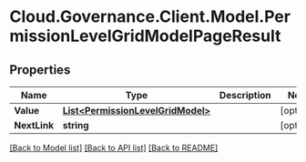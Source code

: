# Cloud.Governance.Client.Model.PermissionLevelGridModelPageResult
## Properties

Name | Type | Description | Notes
------------ | ------------- | ------------- | -------------
**Value** | [**List&lt;PermissionLevelGridModel&gt;**](PermissionLevelGridModel.md) |  | [optional] 
**NextLink** | **string** |  | [optional] 

[[Back to Model list]](../README.md#documentation-for-models) [[Back to API list]](../README.md#documentation-for-api-endpoints) [[Back to README]](../README.md)

